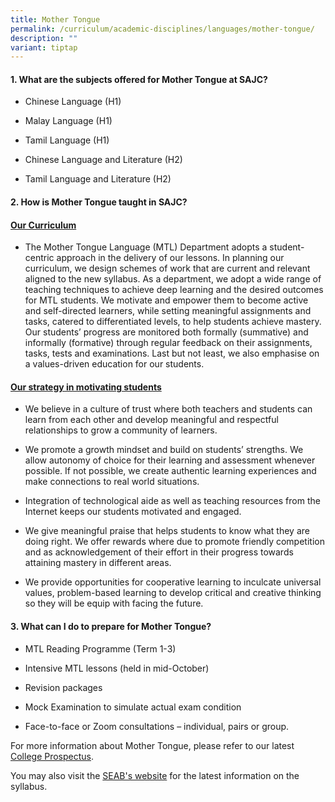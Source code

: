 ```yaml
---
title: Mother Tongue
permalink: /curriculum/academic-disciplines/languages/mother-tongue/
description: ""
variant: tiptap
---
```

<h4><strong>1. What are the subjects offered for Mother Tongue at SAJC?</strong></h4>
<ul data-tight="true" class="tight">
<li>
<p>Chinese Language (H1)</p>
</li>
<li>
<p>Malay Language (H1)</p>
</li>
<li>
<p>Tamil Language (H1)</p>
</li>
<li>
<p>Chinese Language and Literature (H2)</p>
</li>
<li>
<p>Tamil Language and Literature (H2)</p>
</li>
</ul>
<h4><strong>2. How is Mother Tongue taught in SAJC?</strong></h4>
<h4><strong><u>Our Curriculum</u></strong></h4>
<ul data-tight="true" class="tight">
<li>
<p>The Mother Tongue Language (MTL) Department adopts a student-centric approach
in the delivery of our lessons. In planning our curriculum, we design schemes
of work that are current and relevant aligned to the new syllabus. As a
department, we adopt a wide range of teaching techniques to achieve deep
learning and the desired outcomes for MTL students. We motivate and empower
them to become active and self-directed learners, while setting meaningful
assignments and tasks, catered to differentiated levels, to help students
achieve mastery. Our students’ progress are monitored both formally (summative)
and informally (formative) through regular feedback on their assignments,
tasks, tests and examinations. Last but not least, we also emphasise on
a values-driven education for our students.</p>
</li>
</ul>
<h4><strong><u>Our strategy in motivating students</u></strong></h4>
<ul data-tight="true" class="tight">
<li>
<p>We believe in a culture of trust where both teachers and students can
learn from each other and develop meaningful and respectful relationships
to grow a community of learners.</p>
</li>
<li>
<p>We promote a growth mindset and build on students’ strengths. We allow
autonomy of choice for their learning and assessment whenever possible.
If not possible, we create authentic learning experiences and make connections
to real world situations.</p>
</li>
<li>
<p>Integration of technological aide as well as teaching resources from the
Internet keeps our students motivated and engaged.</p>
</li>
<li>
<p>We give meaningful praise that helps students to know what they are doing
right. We offer rewards where due to promote friendly competition and as
acknowledgement of their effort in their progress towards attaining mastery
in different areas.</p>
</li>
<li>
<p>We provide opportunities for cooperative learning to inculcate universal
values, problem-based learning to develop critical and creative thinking
so they will be equip with facing the future.</p>
</li>
</ul>
<h4><strong>3. What can I do to prepare for Mother Tongue?</strong></h4>
<ul data-tight="true" class="tight">
<li>
<p>MTL Reading Programme (Term 1-3)</p>
</li>
<li>
<p>Intensive MTL lessons (held in mid-October)</p>
</li>
<li>
<p>Revision packages</p>
</li>
<li>
<p>Mock Examination to simulate actual exam condition</p>
</li>
<li>
<p>Face-to-face or Zoom consultations – individual, pairs or group.</p>
</li>
</ul>
<p></p>
<p>For more information about Mother Tongue, please refer to our latest
<a href="/admissions/college-prospectus/" rel="noopener nofollow" target="_blank">College Prospectus</a>.</p>
<p>You may also visit the <a href="https://www.seab.gov.sg/gce-a-level/school-candidates/" rel="noopener nofollow" target="_blank">SEAB's website</a> for
the latest information on the syllabus.</p>
<p></p>